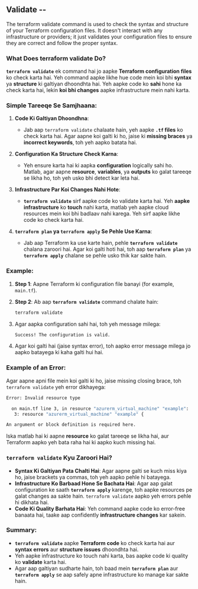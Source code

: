 ## Validate --

The terraform validate command is used to check the syntax and structure of your Terraform configuration files. It doesn't interact with any infrastructure or providers; it just validates your configuration files to ensure they are correct and follow the proper syntax.

### What Does terraform validate Do?

**`terraform validate`** ek command hai jo aapke **Terraform configuration files** ko check karta hai. Yeh command aapke likhe hue code mein koi bhi **syntax** ya **structure** ki galtiyan dhoondhta hai. Yeh aapke code ko **sahi** hone ka check karta hai, lekin **koi bhi changes** aapke infrastructure mein nahi karta.

### Simple Tareeqe Se Samjhaana:

1. **Code Ki Galtiyan Dhoondhna**:
   - Jab aap `terraform validate` chalaate hain, yeh aapke **`.tf` files** ko check karta hai. Agar aapne koi galti ki ho, jaise ki **missing braces** ya **incorrect keywords**, toh yeh aapko batata hai.

2. **Configuration Ka Structure Check Karna**:
   - Yeh ensure karta hai ki aapka **configuration** logically sahi ho. Matlab, agar aapne **resource**, **variables**, ya **outputs** ko galat tareeqe se likha ho, toh yeh usko bhi detect kar leta hai.

3. **Infrastructure Par Koi Changes Nahi Hote**:
   - **`terraform validate`** sirf aapke code ko validate karta hai. Yeh **aapke infrastructure** ko **touch** nahi karta, matlab yeh aapke cloud resources mein koi bhi badlaav nahi karega. Yeh sirf aapke likhe code ko check karta hai.

4. **`terraform plan` ya `terraform apply` Se Pehle Use Karna**:
   - Jab aap Terraform ka use karte hain, pehle **`terraform validate`** chalana zaroori hai. Agar koi galti hoti hai, toh aap **`terraform plan`** ya **`terraform apply`** chalane se pehle usko thik kar sakte hain.

### Example:

1. **Step 1**: Aapne Terraform ki configuration file banayi (for example, `main.tf`).
   
2. **Step 2**: Ab aap **`terraform validate`** command chalate hain:
   ```bash
   terraform validate
   ```

3. Agar aapka configuration sahi hai, toh yeh message milega:
   ```bash
   Success! The configuration is valid.
   ```

4. Agar koi galti hai (jaise syntax error), toh aapko error message milega jo aapko batayega ki kaha galti hui hai.

### Example of an Error:
Agar aapne apni file mein koi galti ki ho, jaise missing closing brace, toh `terraform validate` yeh error dikhayega:

```bash
Error: Invalid resource type

  on main.tf line 3, in resource "azurerm_virtual_machine" "example":
   3: resource "azurerm_virtual_machine" "example" {

An argument or block definition is required here.
```

Iska matlab hai ki aapne **resource** ko galat tareeqe se likha hai, aur Terraform aapko yeh bata raha hai ki aapko kuch missing hai.

### `terraform validate` Kyu Zaroori Hai?

- **Syntax Ki Galtiyan Pata Chalti Hai**: Agar aapne galti se kuch miss kiya ho, jaise brackets ya commas, toh yeh aapko pehle hi batayega.
- **Infrastructure Ko Barbaad Hone Se Bachata Hai**: Agar aap galat configuration ke saath **`terraform apply`** karenge, toh aapke resources pe galat changes aa sakte hain. `terraform validate` aapko yeh errors pehle hi dikhata hai.
- **Code Ki Quality Barhata Hai**: Yeh command aapke code ko error-free banaata hai, taake aap confidently **infrastructure changes** kar sakein.

### Summary:
- **`terraform validate`** aapke **Terraform code** ko check karta hai aur **syntax errors** aur **structure issues** dhoondhta hai.
- Yeh aapke infrastructure ko touch nahi karta, bas aapke code ki quality ko **validate** karta hai.
- Agar aap galtiyan sudharte hain, toh baad mein **`terraform plan`** aur **`terraform apply`** se aap safely apne infrastructure ko manage kar sakte hain.


